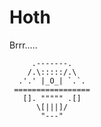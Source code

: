 # Hoth
Brrr.....

         .-------.
        /.\:::::/.\
      .'.' |_O_| `.`.
     =================
       []. """"" .[]
          \[|||]/
           "---"  

